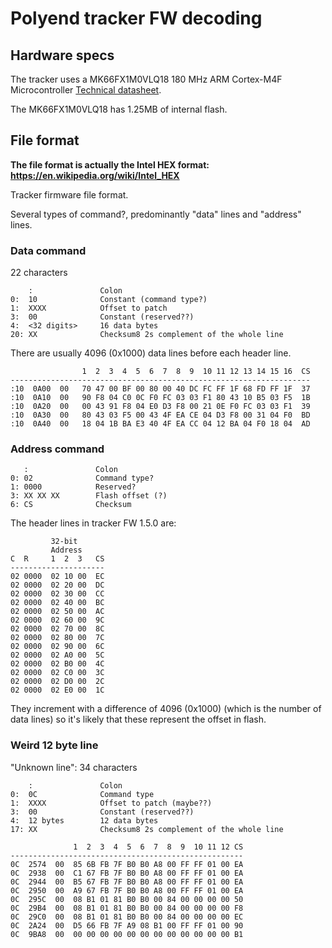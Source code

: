 # Polyend tracker FW decoding

## Hardware specs

The tracker uses a MK66FX1M0VLQ18 180 MHz ARM Cortex-M4F Microcontroller [Technical datasheet](https://www.nxp.com/docs/en/data-sheet/K66P144M180SF5V2.pdf).

The MK66FX1M0VLQ18 has 1.25MB of internal flash.

## File format

**The file format is actually the Intel HEX format: https://en.wikipedia.org/wiki/Intel_HEX**

Tracker firmware file format.

Several types of command?, predominantly "data" lines and "address" lines.

### Data command

22 characters

```
    :               Colon
0:  10              Constant (command type?)
1:  XXXX            Offset to patch
3:  00              Constant (reserved??)
4:  <32 digits>     16 data bytes
20: XX              Checksum8 2s complement of the whole line
```

There are usually 4096 (0x1000) data lines before each header line.

```
                1  2  3  4  5  6  7  8  9  10 11 12 13 14 15 16  CS
-------------------------------------------------------------------
:10  0A00  00   70 47 00 BF 00 80 00 40 DC FC FF 1F 68 FD FF 1F  37
:10  0A10  00   90 F8 04 C0 0C F0 FC 03 03 F1 80 43 10 B5 03 F5  1B
:10  0A20  00   00 43 91 F8 04 E0 D3 F8 00 21 0E F0 FC 03 03 F1  39
:10  0A30  00   80 43 03 F5 00 43 4F EA CE 04 D3 F8 00 31 04 F0  BD
:10  0A40  00   18 04 1B BA E3 40 4F EA CC 04 12 BA 04 F0 18 04  AD
```

### Address command

```
   :               Colon
0: 02              Command type?
1: 0000            Reserved?
3: XX XX XX        Flash offset (?)
6: CS              Checksum
```

The header lines in tracker FW 1.5.0 are:

```
         32-bit
         Address
C  R     1  2  3   CS
---------------------
02 0000  02 10 00  EC
02 0000  02 20 00  DC
02 0000  02 30 00  CC
02 0000  02 40 00  BC
02 0000  02 50 00  AC
02 0000  02 60 00  9C
02 0000  02 70 00  8C
02 0000  02 80 00  7C
02 0000  02 90 00  6C
02 0000  02 A0 00  5C
02 0000  02 B0 00  4C
02 0000  02 C0 00  3C
02 0000  02 D0 00  2C
02 0000  02 E0 00  1C
```

They increment with a difference of 4096 (0x1000)
(which is the number of data lines) so it's likely
that these represent the offset in flash.

### Weird 12 byte line

"Unknown line": 34 characters


```
    :               Colon
0:  0C              Command type
1:  XXXX            Offset to patch (maybe??)
3:  00              Constant (reserved??)
4:  12 bytes        12 data bytes
17: XX              Checksum8 2s complement of the whole line

              1  2  3  4  5  6  7  8  9  10 11 12 CS
----------------------------------------------------
0C  2574  00  85 6B FB 7F B0 B0 A8 00 FF FF 01 00 EA
0C  2938  00  C1 67 FB 7F B0 B0 A8 00 FF FF 01 00 EA
0C  2944  00  B5 67 FB 7F B0 B0 A8 00 FF FF 01 00 EA
0C  2950  00  A9 67 FB 7F B0 B0 A8 00 FF FF 01 00 EA
0C  295C  00  08 B1 01 81 B0 B0 00 84 00 00 00 00 50
0C  29B4  00  08 B1 01 81 B0 B0 00 84 00 00 00 00 F8
0C  29C0  00  08 B1 01 81 B0 B0 00 84 00 00 00 00 EC
0C  2A24  00  D5 66 FB 7F A9 08 B1 00 FF FF 01 00 90
0C  9BA8  00  00 00 00 00 00 00 00 00 00 00 00 00 B1
```
